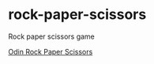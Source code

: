 # rock-paper-scissors
Rock paper scissors game

[Odin Rock Paper Scissors](https://muratyardimci.github.io/rock-paper-scissors/index.html)
